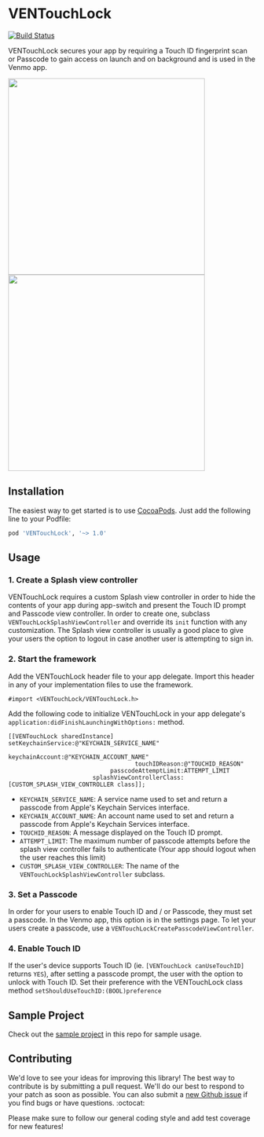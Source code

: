 VENTouchLock
=============
 [![Build Status](https://travis-ci.org/venmo/VENTouchLock.svg?branch=master)](https://travis-ci.org/venmo/VENTouchLock)

VENTouchLock secures your app by requiring a Touch ID fingerprint scan or Passcode to gain access on launch and on background and is used in the Venmo app.

<img src="http://i.imgur.com/Wt8yi6k.jpg" height="400px" /> <img src="http://i.imgur.com/g4Xrse9.gif" height="400px" />

Installation
------------
The easiest way to get started is to use [CocoaPods](http://cocoapods.org/). Just add the following line to your Podfile:

```ruby
pod 'VENTouchLock', '~> 1.0'
```

Usage
-----

### 1. Create a Splash view controller
VENTouchLock requires a custom Splash view controller in order to hide the contents of your app during app-switch and present the Touch ID prompt and Passcode view controller. In order to create one, subclass ```VENTouchLockSplashViewController``` and override its ```init``` function with any customization. The Splash view controller is usually a good place to give your users the option to logout in case another user is attempting to sign in.

### 2. Start the framework
Add the VENTouchLock header file to your app delegate. Import this header in any of your implementation files to use the framework.
```obj-c
#import <VENTouchLock/VENTouchLock.h>
```
Add the following code to initialize VENTouchLock in your app delegate's ```application:didFinishLaunchingWithOptions:``` method.
```obj-c
[[VENTouchLock sharedInstance] setKeychainService:@"KEYCHAIN_SERVICE_NAME"
								  keychainAccount:@"KEYCHAIN_ACCOUNT_NAME"
                                    touchIDReason:@"TOUCHID_REASON"
                             passcodeAttemptLimit:ATTEMPT_LIMIT
                        splashViewControllerClass:[CUSTOM_SPLASH_VIEW_CONTROLLER class]];
```

* `KEYCHAIN_SERVICE_NAME`: A service name used to set and return a passcode from Apple's Keychain Services interface.
* `KEYCHAIN_ACCOUNT_NAME`: An account name used to set and return a passcode from Apple's Keychain Services interface.
* `TOUCHID_REASON`: A message displayed on the Touch ID prompt.
* `ATTEMPT_LIMIT`: The maximum number of passcode attempts before the splash view controller fails to authenticate (Your app should logout when the user reaches this limit)
* `CUSTOM_SPLASH_VIEW_CONTROLLER`: The name of the ```VENTouchLockSplashViewController``` subclass.

### 3. Set a Passcode
In order for your users to enable Touch ID and / or Passcode, they must set a passcode. In the Venmo app, this option is in the settings page. To let your users create a passcode, use a ```VENTouchLockCreatePasscodeViewController```.

### 4. Enable Touch ID
If the user's device supports Touch ID (ie. ```[VENTouchLock canUseTouchID]``` returns ```YES```), after setting a passcode prompt, the user with the option to unlock with Touch ID. Set their preference with the VENTouchLock class method ```setShouldUseTouchID:(BOOL)preference``` 

Sample Project
--------------
Check out the [sample project](https://github.com/venmo/VENTouchLock/tree/master/VENTouchLockSample) in this repo for sample usage.

Contributing
------------

We'd love to see your ideas for improving this library! The best way to contribute is by submitting a pull request. We'll do our best to respond to your patch as soon as possible. You can also submit a [new Github issue](https://github.com/venmo/VENTouchLock/issues/new) if you find bugs or have questions. :octocat:

Please make sure to follow our general coding style and add test coverage for new features!

